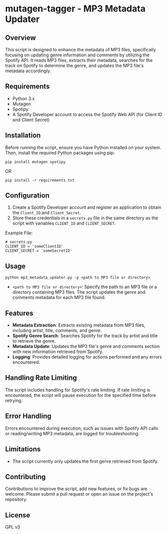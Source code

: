 # mutagen-tagger - MP3 Metadata Updater

## Overview
This script is designed to enhance the metadata of MP3 files, specifically focusing on updating genre information and comments by utilizing the Spotify API. It reads MP3 files, extracts their metadata, searches for the track on Spotify to determine the genre, and updates the MP3 file's metadata accordingly.

## Requirements
- Python 3.x
- Mutagen
- Spotipy
- A Spotify Developer account to access the Spotify Web API (for Client ID and Client Secret)

## Installation

Before running the script, ensure you have Python installed on your system. Then, install the required Python packages using pip:

`pip install mutagen spotipy`

OR

`pip install -r requirements.txt`




## Configuration

1. Create a Spotify Developer account and register an application to obtain the `Client_ID` and `Client_Secret`.
2. Store these credentials in a `secrets.py` file in the same directory as the script with variables `CLIENT_ID` and `CLIENT_SECRET`.

Example File:

```
# secrets.py
CLIENT_ID = 'someClientID'
CLIENT_SECRET = 'someSecretID'
```

## Usage

`python mp3_metadata_updater.py -p <path to MP3 file or directory>`


- `<path to MP3 file or directory>`: Specify the path to an MP3 file or a directory containing MP3 files. The script updates the genre and comments metadata for each MP3 file found.


## Features

- **Metadata Extraction**: Extracts existing metadata from MP3 files, including artist, title, comments, and genre.
- **Spotify Genre Search**: Searches Spotify for the track by artist and title to retrieve the genre.
- **Metadata Update**: Updates the MP3 file's genre and comments section with new information retrieved from Spotify.
- **Logging**: Provides detailed logging for actions performed and any errors encountered.

## Handling Rate Limiting
The script includes handling for Spotify's rate limiting. If rate limiting is encountered, the script will pause execution for the specified time before retrying.

## Error Handling
Errors encountered during execution, such as issues with Spotify API calls or reading/writing MP3 metadata, are logged for troubleshooting.

## Limitations
- The script currently only updates the first genre retrieved from Spotify.

## Contributing
Contributions to improve the script, add new features, or fix bugs are welcome. Please submit a pull request or open an issue on the project's repository.

## License
GPL v3